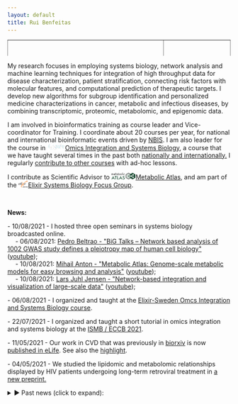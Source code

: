 ```yaml
---
layout: default
title: Rui Benfeitas
---
```


<table class="center" style="width: 100%; border-collapse: collapse; border-style: hidden; height: 36px;" border="1">
<tbody>
<tr style="height: 18px;">
	<td style="width: 70%; height: 18px;"><h1>Rui Benfeitas, PhD </h1>
		<h3>Multi-omics Integration and Systems Biology</h3>
		<p>Senior bioinformatician & Vice Training Coordinator</p><br>
		<a href="http://twitter.com/ruifeitas"><img border="0" src="https://www.svgrepo.com/show/137277/twitter.svg" height="30"></a>
		<a href="https://scholar.google.se/citations?user=TNHVVA4AAAAJ"><img border="0" src="https://camo.githubusercontent.com/80c1726d97a306a48189cb105cb4c0667d5adf140dc35daf05713873170b20ff/687474703a2f2f7777772e736f66746c61622e6e7475612e67722f7e6e69636b69652f696d616765732f6c6f676f2f676f6f676c652d7363686f6c61722e706e67" height="30"></a>
		<a href="https://github.com/Benfeitas?tab=repositories"><img border="0" src="https://www.svgrepo.com/show/343674/github.svg" height="30"></a>
		<a href="https://www.linkedin.com/in/ruibenfeitas/"><img border="0" src="https://www.svgrepo.com/show/315300/linkedin.svg" height="30"></a>
		<a href="https://www.researchgate.net/profile/Rui-Benfeitas"><img border="0" src="https://logoeps.com/wp-content/uploads/2014/09/49394-researchgate-logo-icon-vector-icon-vector-eps.png" height="30"></a>
		<a href="https://publons.com/researcher/1294591/rui-benfeitas/"><img border="0" src="https://icons-for-free.com/iconfiles/png/512/publons-1324440218351315351.png" height="30"></a>
		<br>
		<a href="https://www.nbis.se/about/staff/rui-benfeitas/"><img alt="NBIS" src="./includes/assets/img/logo/nbislogo-green.svg" style="height:30px;padding:0px 0px 0px 5px" ></a>
		<a href="www.scilifelab.se"><img alt="Scilifelab" src="./includes/assets/img/logo/scilifelab.png" style="height:30px;padding:0px 0px 0px 5px" ></a>
		<a href="https://www.dbb.su.se/"><img alt="Stockholm University" src="./includes/assets/img/logo/su.png" style="height:30px;padding:0px 0px 0px 5px" ></a>
	</td>
	<td style="width: 30%; height: 18px;"><img src="./includes/assets/img/photo.png" style="float: right" width="100%" alt="" /></td>
</tr>
</tbody>
</table>

<!-- Summary -->
<table class="center" style="width: 100%; border-collapse: collapse; border-style: hidden; height: 36px;" border="1">
<tbody>
<tr style="height: 18px;" class="tr.justify">
	<p>My research focuses in employing systems biology, network analysis and machine learning techniques
	for integration of high throughput data for disease characterization, patient stratification, connecting risk factors with molecular features, and computational prediction of therapeutic targets. I develop new algorithms for subgroup identification and personalized medicine characterizations in cancer, metabolic and infectious diseases, by combining transcriptomic, proteomic, metabolomic, and epigenomic data.</p>
	<p>I am involved in bioinformatics training as course leader and Vice-coordinator for Training. I coordinate about 20 courses per year, for national and international bioinformatic events driven by <a href='nbsi.se'>NBIS</a>. I am also leader for the course in <a href='https://uppsala.instructure.com/courses/52162'><img alt="Scilifelab" src="./includes/assets/img/net.png" style="height:15px" >Omics Integration and Systems Biology</a>, a course that we have taught several times in the past both <a href='https://uppsala.instructure.com/courses/52162'>nationally and internationally.</a> I regularly <a href="./pages/teaching.html">contribute to other courses</a> with ad-hoc lessons.</p>
	<p>I contribute as Scientific Advisor to <a href="www.metabolicatlas.org"><img alt="Scilifelab" src="./includes/assets/img/logo/metatlas.png" style="height:15px" >Metabolic Atlas</a>, and am part of the <a href="https://elixir-europe.org/focus-groups/systems-biology"><img alt="elixir" src="./includes/assets/img/logo/elixir.png" style="height:15px" >Elixir Systems Biology Focus Group</a>.</p>
</tr>

<!-- NEWS -->
<tr style="height: 18px;" >
	<br><p><strong>News:</strong></p>
		<p>- 10/08/2021 - I hosted three open seminars in systems biology broadcasted online. <br>
			&emsp; - 06/08/2021: <a href="https://www.scilifelab.se/event/big-talks-1/"> Pedro Beltrao - "BiG Talks – Network based analysis of 1002 GWAS study defines a pleiotropy map of human cell biology"</a> (<a href="https://www.youtube.com/watch?v=9eBCRWVLQTA">youtube</a>); <br>
			&emsp; - 10/08/2021: <a href="https://www.scilifelab.se/event/big-talks-2/"> Mihail Anton - "Metabolic Atlas: Genome-scale metabolic models for easy browsing and analysis"</a> (<a href="https://www.youtube.com/watch?v=HJQGvmyko8I">youtube</a>); <br>
			&emsp; - 10/08/2021: <a href="https://www.scilifelab.se/event/big-talks-3/"> Lars Juhl Jensen - "Network-based integration and visualization of large-scale data"</a> (<a href="https://www.youtube.com/watch?v=HJQGvmyko8I">youtube</a>); <br>
		</p>
		<p>- 06/08/2021 - I organized and taught at the <a href="https://uppsala.instructure.com/courses/52162">Elixir-Sweden Omcs Integration and Systems Biology course</a>.</p>
		<p>- 22/07/2021 - I organized and taught a short tutorial in omics integration and systems biology at the <a href="https://nbisweden.github.io/workshop_omicsint_ISMBECCB/"> ISMB / ECCB 2021</a>.</p>
		<p>- 11/05/2021 - Our work in CVD that was previously in <a href="https://www.biorxiv.org/content/10.1101/2020.10.28.358556v2">biorxiv</a> is now <a href="https://elifesciences.org/articles/66921">published in eLife</a>. See also the <a href="https://elifesciences.org/articles/69863">highlight</a>.</p>
		<p>- 04/05/2021 - We studied the lipidomic and metabolomic relationships displayed by HIV patients undergoing long-term retroviral treatment in <a href="https://www.medrxiv.org/content/10.1101/2021.05.04.21256640v1">a new preprint.</a> </p>
	</tr>
<tr style="height: 18px;" >
	<details><summary>&#9658; Past news (click to expand):</summary>
		<p>- 30/04/2021 - New <a href="https://www.medrxiv.org/content/10.1101/2021.04.01.21254778v1">pre-print out</a> for our work in metabolomic characterization in HIV of the COCOMO cohort.</p>
		<p>- 02/03/2021 - New <a href="https://www.biorxiv.org/content/10.1101/2021.02.24.432759v1.full">pre-print out</a> for our work in characterizing disrupted metabolism in host cells infected with SARS-CoV-2.</p>
	</details>
</tr>
</tbody>
</table>